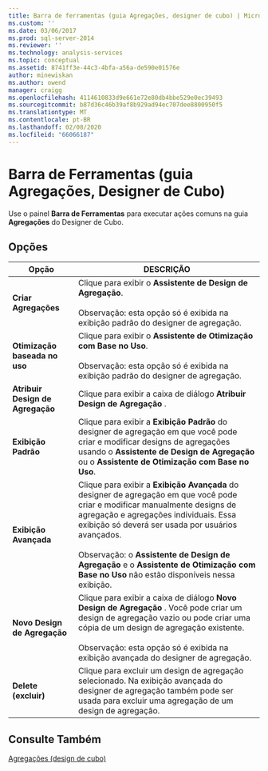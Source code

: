 ```yaml
---
title: Barra de ferramentas (guia Agregações, designer de cubo) | Microsoft Docs
ms.custom: ''
ms.date: 03/06/2017
ms.prod: sql-server-2014
ms.reviewer: ''
ms.technology: analysis-services
ms.topic: conceptual
ms.assetid: 8741ff3e-44c3-4bfa-a56a-de590e01576e
author: minewiskan
ms.author: owend
manager: craigg
ms.openlocfilehash: 4114610833d9e661e72e80db4bbe529e0ec39493
ms.sourcegitcommit: b87d36c46b39af8b929ad94ec707dee8800950f5
ms.translationtype: MT
ms.contentlocale: pt-BR
ms.lasthandoff: 02/08/2020
ms.locfileid: "66066187"
---
```

# <a name="toolbar-aggregations-tab-cube-designer"></a>Barra de Ferramentas (guia Agregações, Designer de Cubo)
  Use o painel **Barra de Ferramentas** para executar ações comuns na guia **Agregações** do Designer de Cubo.  
  
## <a name="options"></a>Opções  
  
|Opção|DESCRIÇÃO|  
|------------|-----------------|  
|**Criar Agregações**|Clique para exibir o **Assistente de Design de Agregação**.<br /><br /> Observação: esta opção só é exibida na exibição padrão do designer de agregação.|  
|**Otimização baseada no uso**|Clique para exibir o **Assistente de Otimização com Base no Uso**.<br /><br /> Observação: esta opção só é exibida na exibição padrão do designer de agregação.|  
|**Atribuir Design de Agregação**|Clique para exibir a caixa de diálogo **Atribuir Design de Agregação** .|  
|**Exibição Padrão**|Clique para exibir a **Exibição Padrão** do designer de agregação em que você pode criar e modificar designs de agregações usando o **Assistente de Design de Agregação** ou o **Assistente de Otimização com Base no Uso**.|  
|**Exibição Avançada**|Clique para exibir a **Exibição Avançada** do designer de agregação em que você pode criar e modificar manualmente designs de agregação e agregações individuais. Essa exibição só deverá ser usada por usuários avançados.<br /><br /> Observação: o **Assistente de Design de Agregação** e o **Assistente de Otimização com Base no Uso** não estão disponíveis nessa exibição.|  
|**Novo Design de Agregação**|Clique para exibir a caixa de diálogo **Novo Design de Agregação** . Você pode criar um design de agregação vazio ou pode criar uma cópia de um design de agregação existente.<br /><br /> Observação: esta opção só é exibida na exibição avançada do designer de agregação.|  
|**Delete (excluir)**|Clique para excluir um design de agregação selecionado.  Na exibição avançada do designer de agregação também pode ser usada para excluir uma agregação de um design de agregação.|  
  
## <a name="see-also"></a>Consulte Também  
 [Agregações &#40;design de cubo&#41;](aggregations-cube-design.md)  
  
  

